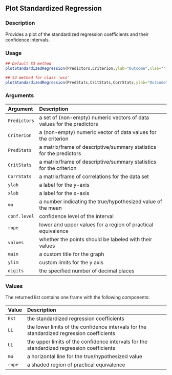 ## Plot Standardized Regression

### Description

Provides a plot of the standardized regression coefficients and their confidence intervals.

### Usage

```r
## Default S3 method
plotStandardizedRegression(Predictors,Criterion,ylab="Outcome",xlab="",mu=0,conf.level=.95,rope=NULL,values=TRUE,main=NULL,ylim=NULL,digits=3)

## S3 method for class 'wss'
plotStandardizedRegression(PredStats,CritStats,CorrStats,ylab="Outcome",xlab="",mu=0,conf.level=.95,rope=NULL,values=TRUE,main=NULL,ylim=NULL,digits=3)
```

### Arguments

Argument | Description
:-- | :--
```Predictors``` | a set of (non-empty) numeric vectors of data values for the predictors
```Criterion``` | a (non-empty) numeric vector of data values for the criterion
```PredStats``` | a matrix/frame of descriptive/summary statistics for the predictors
```CritStats``` | a matrix/frame of descriptive/summary statistics for the criterion
```CorrStats``` | a matrix/frame of correlations for the data set
```ylab``` | a label for the y-axis
```xlab``` | a label for the x-axis
```mu``` | a number indicating the true/hypothesized value of the mean
```conf.level``` | confidence level of the interval
```rope``` | lower and upper values for a region of practical equivalence
```values``` | whether the points should be labeled with their values
```main``` | a custom title for the graph
```ylim``` | custom limits for the y axis
```digits``` | the specified number of decimal places

### Values

The returned list contains one frame with the following components:

Value | Description
:-- | :--
```Est``` | the standardized regression coefficients
```LL``` | the lower limits of the confidence intervals for the standardized regression coefficients
```UL``` | the upper limits of the confidence intervals for the standardized regression coefficients
```mu``` | a horizontal line for the true/hypothesized value
```rope``` | a shaded region of practical equivalence
